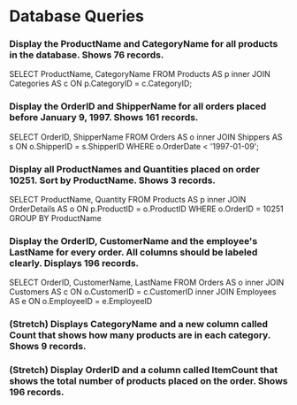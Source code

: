 # Database Queries

### Display the ProductName and CategoryName for all products in the database. Shows 76 records.

SELECT ProductName, CategoryName
FROM Products AS p
inner JOIN Categories AS c
ON p.CategoryID = c.CategoryID;

### Display the OrderID and ShipperName for all orders placed before January 9, 1997. Shows 161 records.

SELECT OrderID, ShipperName
FROM Orders AS o
inner JOIN Shippers AS s
ON o.ShipperID = s.ShipperID
WHERE o.OrderDate < '1997-01-09';

### Display all ProductNames and Quantities placed on order 10251. Sort by ProductName. Shows 3 records.

SELECT ProductName, Quantity
FROM Products AS p
inner JOIN OrderDetails AS o
ON p.ProductID = o.ProductID
WHERE o.OrderID = 10251
GROUP BY ProductName

### Display the OrderID, CustomerName and the employee's LastName for every order. All columns should be labeled clearly. Displays 196 records.

SELECT OrderID, CustomerName, LastName
FROM Orders AS o
inner JOIN Customers AS c
ON o.CustomerID = c.CustomerID
inner JOIN Employees AS e
ON o.EmployeeID = e.EmployeeID

### (Stretch) Displays CategoryName and a new column called Count that shows how many products are in each category. Shows 9 records.

### (Stretch) Display OrderID and a column called ItemCount that shows the total number of products placed on the order. Shows 196 records.
